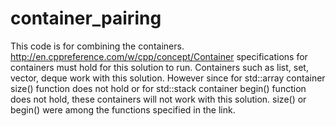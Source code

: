 # container_pairing
This code is for combining the containers. http://en.cppreference.com/w/cpp/concept/Container specifications for containers must hold for this solution to run. Containers such as list, set, vector, deque work with this solution.  However since for std::array container size() function does not hold or for std::stack container begin() function does not hold, these containers will not work with this solution. size() or begin() were among the functions specified in the link.
